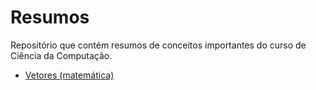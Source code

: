 # Resumos

Repositório que contém resumos de conceitos importantes do curso de Ciência da Computação.

- [Vetores (matemática)](Vetores%20(matemática).md)